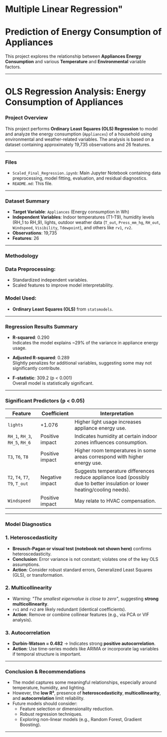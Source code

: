 # Multiple Linear Regression"

# Prediction of Energy Consumption of Appliances 

This project explores the relationship between **Appliances Energy Consumption** and various **Temperature**  and **Environmental** variable factors.

---

# OLS Regression Analysis: Energy Consumption of Appliances

### Project Overview

This project performs **Ordinary Least Squares (OLS) Regression** to model and analyze the energy consumption (`Appliances`) of a household using environmental and weather-related variables. The analysis is based on a dataset containing approximately 19,735 observations and 26 features.

---

### Files

- `Scaled_Final_Regression.ipynb`: Main Jupyter Notebook containing data preprocessing, model fitting, evaluation, and residual diagnostics.
- `README.md`: This file.

---

### Dataset Summary

- **Target Variable**: `Appliances` (Energy consumption in Wh)
- **Independent Variables**: Indoor temperatures (T1-T9), humidity levels (RH_1 to RH_9), lights, outdoor weather data (`T_out`, `Press_mm_hg`, `RH_out`, `Windspeed`, `Visibility`, `Tdewpoint`), and others like `rv1`, `rv2`.
- **Observations**: 19,735
- **Features**: 26

---

### Methodology

### Data Preprocessing:
- Standardized independent variables.
- Scaled features to improve model interpretability.

### Model Used:
- **Ordinary Least Squares (OLS)** from `statsmodels`.

---

### Regression Results Summary

- **R-squared**: 0.290  
  Indicates the model explains ~29% of the variance in appliance energy usage.

- **Adjusted R-squared**: 0.289  
  Slightly penalizes for additional variables, suggesting some may not significantly contribute.

- **F-statistic**: 309.2 (p < 0.001)  
  Overall model is statistically significant.

---

### Significant Predictors (p < 0.05)

| Feature | Coefficient | Interpretation |
|--------|-------------|----------------|
| `lights` | +1.076 | Higher light usage increases appliance energy use. |
| `RH_1`, `RH_3`, `RH_5`, `RH_6` | Positive impact | Indicates humidity at certain indoor zones influences consumption. |
| `T3`, `T6`, `T8` | Positive impact | Higher room temperatures in some areas correspond with higher energy use. |
| `T2`, `T4`, `T7`, `T9`, `T_out` | Negative impact | Suggests temperature differences reduce appliance load (possibly due to better insulation or lower heating/cooling needs). |
| `Windspeed` | Positive impact | May relate to HVAC compensation. |

---

### Model Diagnostics

### 1. **Heteroscedasticity**
- **Breusch-Pagan or visual test (notebook not shown here)** confirms heteroscedasticity.
- **Conclusion**: Error variance is not constant; violates one of the key OLS assumptions.
- **Action**: Consider robust standard errors, Generalized Least Squares (GLS), or transformation.

### 2. **Multicollinearity**
- Warning: *"The smallest eigenvalue is close to zero"*, suggesting **strong multicollinearity**.
- `rv1` and `rv2` are likely redundant (identical coefficients).
- **Action**: Remove or combine collinear features (e.g., via PCA or VIF analysis).

### 3. **Autocorrelation**
- **Durbin-Watson = 0.482** → Indicates strong **positive autocorrelation**.
- **Action**: Use time-series models like ARIMA or incorporate lag variables if temporal structure is important.

---

### Conclusion & Recommendations

- The model captures some meaningful relationships, especially around temperature, humidity, and lighting.
- However, the **low R²**, presence of **heteroscedasticity**, **multicollinearity**, and **autocorrelation** limit reliability.
- Future models should consider:
  - Feature selection or dimensionality reduction.
  - Robust regression techniques.
  - Exploring non-linear models (e.g., Random Forest, Gradient Boosting).

---

